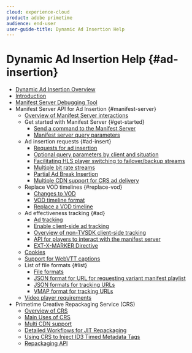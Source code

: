 ```yaml
---
cloud: experience-cloud
product: adobe primetime
audience: end-user
user-guide-title: Dynamic Ad Insertion Help
---
```


# Dynamic Ad Insertion Help {#ad-insertion}

+ [Dynamic Ad Insertion Overview](home.md)
+ [Introduction](introduction.md)
+ [Manifest Server Debugging Tool](manifest-server-debugging-tool.md)
+ Manifest Server API for Ad Insertion {#manifest-server}
   + [Overview of Manifest Server interactions](msapi-topics/ms-overview.md)
   + Get started with Manifest Server {#get-started}
      + [Send a command to the Manifest Server](msapi-topics/ms-getting-started/ms-sending-cmd.md)
      + [Manifest server query parameters](msapi-topics/ms-getting-started/ms-api-query-params.md)
   + Ad insertion requests {#ad-insert}
      + [Requests for ad insertion](msapi-topics/ms-insert-ads/ms-ad-insert.md)
      + [Optional query parameters by client and situation](msapi-topics/ms-insert-ads/ms-api-query-param-situation.md)
      + [Facilitating HLS player switching to failover/backup streams](msapi-topics/ms-insert-ads/hls-switching-to-failover.md)
      + [Multiple bit rate streams](msapi-topics/ms-insert-ads/ms-api-mbr-streams.md)
      + [Partial Ad Break Insertion](msapi-topics/ms-insert-ads/partial-ad-break-insetion.md)
      + [Multiple CDN support for CRS ad delivery](msapi-topics/ms-insert-ads/ms-api-multi-cdns-for-crs.md)
   + Replace VOD timelines {#replace-vod}
      + [Changes to VOD](msapi-topics/ms-changes-vod-timeline/ms-replace-vod-timeline.md)
      + [VOD timeline format](msapi-topics/ms-changes-vod-timeline/ms-api-timeline-format.md)
      + [Replace a VOD timeline](msapi-topics/ms-changes-vod-timeline/t-ms-replace-vod-timeline.md)
   + Ad effectiveness tracking {#ad}
      + [Ad tracking](msapi-topics/ms-at-effectiveness/ms-at-overview.md)
      + [Enable client-side ad tracking](msapi-topics/ms-at-effectiveness/ms-enable-client-side-ad-tracking.md)
      + [Overview of non-TVSDK client-side tracking](msapi-topics/ms-at-effectiveness/notvsdk-csat-overview.md)
      + [API for players to interact with the manifest server](msapi-topics/ms-at-effectiveness/notvsdk-csat-ms-interface.md)
      + [EXT-X-MARKER Directive](msapi-topics/ms-at-effectiveness/ms-api-playlists.md)
   + [Cookies](msapi-topics/ms-cookies.md)
   + [Support for WebVTT captions](msapi-topics/ms-webvtt-captions.md)
   + List of file formats {#list}
      + [File formats](msapi-topics/ms-list-file-formats/ms-api-file-formats.md)
      + [JSON format for URL for requesting variant manifest playlist](msapi-topics/ms-list-file-formats/ms-json-m3u8.md)
      + [JSON formats for tracking URLs](msapi-topics/ms-list-file-formats/notvsdk-csat-sidecar.md)
      + [VMAP format for tracking URLs](msapi-topics/ms-list-file-formats/notvsdk-csat-vmap.md)
   + [Video player requirements](msapi-topics/ms-player-req.md)
+ Primetime Creative Repackaging Service (CRS)
   + [Overview of CRS](creative-repackaging-service/crs-overview.md)
   + [Main Uses of CRS](creative-repackaging-service/jit-async-hls-conv.md)
   + [Multi CDN support](creative-repackaging-service/multi-cdn-supportt.md)
   + [Detailed Workflows for JIT Repackaging](creative-repackaging-service/jit-repackage.md)
   + [Using CRS to Inject ID3 Timed Metadata Tags](creative-repackaging-service/inject-id3.md)
   + [Repackaging API](creative-repackaging-service/api-repackage.md)
